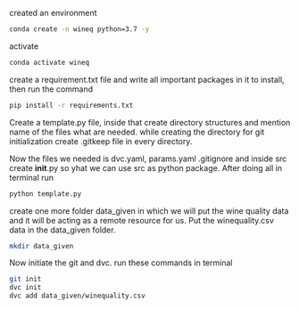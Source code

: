 created an environment 

```bash
conda create -n wineq python=3.7 -y
```

activate 

```bash
conda activate wineq
```

create a requirement.txt file and write all important packages in it to install, then run the command
```bash
pip install -r requirements.txt
```

Create a template.py file, inside that create directory structures and mention name of the files what are needed. 
while creating the directory for git initialization create .gitkeep file in every directory.

Now the files we needed is dvc.yaml, params.yaml .gitignore and inside src create __init__.py so yhat we can use src
as python package. After doing all in terminal run 
```bash
python template.py
```

create one more folder data_given in which we will put the wine quality data and it will be acting as a remote resource
for us. Put the winequality.csv data in the data_given folder.
```bash
mkdir data_given
```

Now initiate the git and dvc. run these commands in terminal
```bash
git init
dvc init
dvc add data_given/winequality.csv
```






